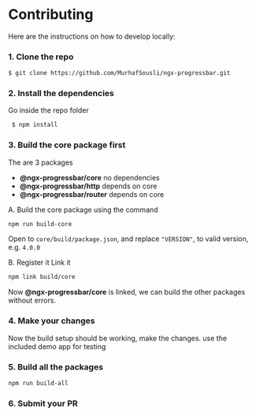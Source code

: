 # Contributing

Here are the instructions on how to develop locally:

### 1. Clone the repo

 ```bash
$ git clone https://github.com/MurhafSousli/ngx-progressbar.git
 ```

### 2. Install the dependencies

Go inside the repo folder

```bash
 $ npm install
```

 ### 3. Build the core package first
 
 The are 3 packages
 
- **@ngx-progressbar/core**         no dependencies
- **@ngx-progressbar/http**         depends on core
- **@ngx-progressbar/router**       depends on core

A. Build the core package using the command

```bash
npm run build-core
```

Open to `core/build/package.json`, and replace `"VERSION"`, to valid version, e.g. `4.0.0`

B. Register it Link it

```bash
npm link build/core
```

Now **@ngx-progressbar/core** is linked, we can build the other packages without errors.

### 4. Make your changes

Now the build setup should be working, make the changes. use the included demo app for testing

### 5. Build all the packages
 
 ```bash
 npm run build-all
 ```

### 6. Submit your PR
